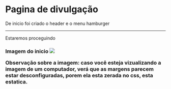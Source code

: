 <h1>Pagina de divulgação</h1>
<p>De inicio foi criado o header e o menu hamburger</p>
<hr>
<p>Estaremos proceguindo</p>
<h3>Imagem do inicio
<img src="https://user-images.githubusercontent.com/92120832/192365585-a6cdcbca-9b7e-45bc-89a5-75e1e06f7c53.png">
<p>Observação sobre a imagem: caso você esteja vizualizando a imagem de um computador, verá que as margens parecem estar desconfiguradas, porem ela esta zerada
  no css, esta estatica.</p>
